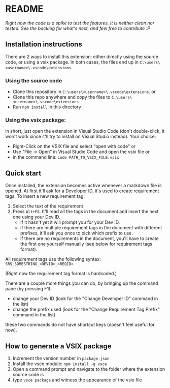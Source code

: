 # README

*Right now the code is a spike to test the features. It is neither clean nor tested.*
*See the backlog for what's next, and feel free to contribute :P*

## Installation instructions
There are 2 ways to install this extension: either directly using the source code, or using a vsix package. In both cases, the files end up in `C:\users\<username>\.vscode\extensions`.

### Using the source code
- Clone this repository in `C:\users\<username>\.vscode\extensions`.
or
- Clone this repo anywhere and copy the files to `C:\users\<username>\.vscode\extensions`
- Run `npm install` in this directory

### Using the vsix package:
in short, just open the extension in Visual Studio Code (don't double-click, it won't work since it'll try to install on Visual Studio instead).
Your choice:
- Right-Click on the VSIX file and select "open with code"
or
- Use "File -> Open" in Visual Studio Code and open the vsix file
or
- in the command line: `code PATH_TO_VSIX_FILE.vsix`

## Quick start

Once installed, the extension becomes active whenever a markdown file is opened.
At first it'll ask for a Developer ID, it's used to create requirement tags.
To insert a new requirement tag:
1. Select the text of the requirement 
2. Press `Alt+F8`. It'll read all the tags in the document and insert the next one using your Dev ID. 
    - If it hasn't yet it will prompt you for your Dev ID.
    - if there are multiple requirement tags in the document with different prefixes, it'll ask you once to pick which prefix to use.
    - if there are no requirements in the document, you'll have to create the first one yourself manually (see below for requirement tags format).

All requirement tags use the following syntax: `SRS_SOMESTRING_<DEVID>_<REQID>`

(Right now the requirement tag format is hardcoded.)

There are a couple more things you can do, by bringing up the command pane (by pressing F1):
- change your Dev ID (look for the "Change Developer ID" command in the list)
- change the prefix used (look for the "Change Requirement Tag Prefix" command in the list)

these two commands do not have shortcut keys (doesn't feel useful for now).

## How to generate a VSIX package
1. Increment the version number in `package.json`
1. Install the vsce module: `npm install -g vsce`
2. Open a command prompt and navigate to the folder where the extension source code is
3. type `vsce package` and witness the appearance of the vsix file
